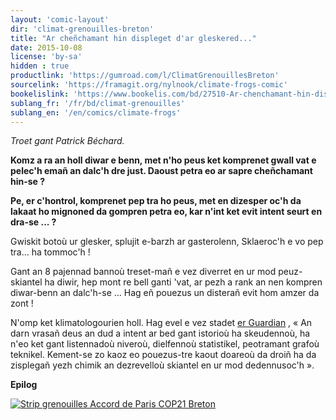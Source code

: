```yaml
---
layout: 'comic-layout'
dir: 'climat-grenouilles-breton'
title: "Ar cheñchamant hin displeget d'ar gleskered..."
date: 2015-10-08
license: 'by-sa'
hidden : true
productlink: 'https://gumroad.com/l/ClimatGrenouillesBreton'
sourcelink: 'https://framagit.org/nylnook/climate-frogs-comic'
bookelislink: 'https://www.bookelis.com/bd/27510-Ar-chenchamant-hin-displeget-d-ar-gleskered.html'
sublang_fr: '/fr/bd/climat-grenouilles'
sublang_en: '/en/comics/climate-frogs'
---
```

*Troet gant Patrick Béchard.*

**Komz a ra an holl diwar e benn, met n'ho peus ket komprenet gwall vat e pelec'h emañ an dalc'h dre just. Daoust petra eo ar sapre cheñchamant hin-se ?**

**Pe, er c'hontrol, komprenet pep tra ho peus, met en dizesper oc'h da lakaat ho mignoned da gompren petra eo, kar n'int ket evit intent seurt en dra-se ... ?**

Gwiskit botoù ur glesker, splujit e-barzh ar gasterolenn, Sklaeroc'h e vo pep tra... ha tommoc'h !

Gant an 8 pajennad bannoù treset-mañ e vez diverret en ur mod peuz-skiantel ha diwir, hep mont re bell ganti 'vat, ar pezh a rank an nen kompren diwar-benn an dalc'h-se ... Hag eñ pouezus un disterañ evit hom amzer da zont !

N'omp ket klimatologourien holl. Hag evel e vez stadet [er Guardian](http://www.theguardian.com/sustainable-business/2015/jul/06/12-tools-for-communicating-climate-change-more-effectively) , « An darn vrasañ deus an dud a intent ar bed gant istorioù ha skeudennoù, ha n'eo ket gant listennadoù niveroù, dielfennoù statistikel, peotramant grafoù teknikel. Kement-se zo kaoz eo pouezus-tre kaout doareoù da droiñ ha da zisplegañ yezh chimik an dezrevelloù skiantel en ur mod dedennusoc'h ».

**Epilog**

[![Strip grenouilles Accord de Paris COP21 Breton](/img/blog/strip-accord-cop21-paris-breton-web.jpg)](/img/blog/strip-accord-cop21-paris-breton-web.jpg)

